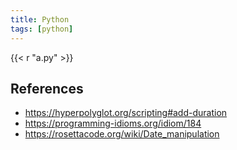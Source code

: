 ```yaml
---
title: Python
tags: [python]
---
```


{{< r "a.py" >}}

## References

- <https://hyperpolyglot.org/scripting#add-duration>
- <https://programming-idioms.org/idiom/184>
- <https://rosettacode.org/wiki/Date_manipulation>

